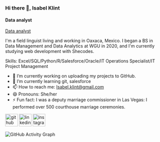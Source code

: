 ### Hi there 👋, Isabel Klint
#### Data analyst
[Data analyst](https://isabelklint.github.io/github-profile-readme-generator/images/banner.png)

I'm a field linguist living and working in Oaxaca, Mexico. I began a BS in Data Management and Data Analytics at WGU in 2020, and I'm currently studying web development with Shecodes.

Skills: Excel/SQL/Python/R/Salesforce/Oracle/IT Operations Specialist/IT Project Management

- 🔭 I’m currently working on uploading my projects to GitHub. 
- 🌱 I’m currently learning git, salesforce 
- 📫 How to reach me: Isabel.klint@gmail.com 
- 😄 Pronouns: She/her 
- ⚡ Fun fact: I was a deputy marriage commissioner in Las Vegas: I performed over 500 courthouse marriage ceremonies. 


[<img src='https://cdn.jsdelivr.net/npm/simple-icons@3.0.1/icons/github.svg' alt='github' height='40'>](https://github.com/isabelklint)  [<img src='https://cdn.jsdelivr.net/npm/simple-icons@3.0.1/icons/linkedin.svg' alt='linkedin' height='40'>](https://www.linkedin.com/in/isabel-klint-09586522/)  [<img src='https://cdn.jsdelivr.net/npm/simple-icons@3.0.1/icons/instagram.svg' alt='instagram' height='40'>](https://www.instagram.com/isabelklint/)  

![GitHub Activity Graph](https://activity-graph.herokuapp.com/graph?username=isabelklint)  


